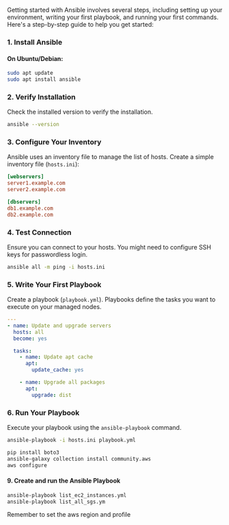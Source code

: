 Getting started with Ansible involves several steps, including setting up your environment, writing your first playbook, and running your first commands. Here's a step-by-step guide to help you get started:

### 1. Install Ansible

#### On Ubuntu/Debian:
```bash
sudo apt update
sudo apt install ansible
```

### 2. Verify Installation
Check the installed version to verify the installation.
```bash
ansible --version
```

### 3. Configure Your Inventory
Ansible uses an inventory file to manage the list of hosts. Create a simple inventory file (`hosts.ini`):
```ini
[webservers]
server1.example.com
server2.example.com

[dbservers]
db1.example.com
db2.example.com
```

### 4. Test Connection
Ensure you can connect to your hosts. You might need to configure SSH keys for passwordless login.
```bash
ansible all -m ping -i hosts.ini
```

### 5. Write Your First Playbook
Create a playbook (`playbook.yml`). Playbooks define the tasks you want to execute on your managed nodes.
```yaml
---
- name: Update and upgrade servers
  hosts: all
  become: yes

  tasks:
    - name: Update apt cache
      apt:
        update_cache: yes

    - name: Upgrade all packages
      apt:
        upgrade: dist
```

### 6. Run Your Playbook
Execute your playbook using the `ansible-playbook` command.
```bash
ansible-playbook -i hosts.ini playbook.yml
```

```bash
pip install boto3
ansible-galaxy collection install community.aws
aws configure
```
#### 9. Create and run the Ansible Playbook
```bash
ansible-playbook list_ec2_instances.yml
ansible-playbook list_all_sgs.ym
```
Remember to set the aws region and profile
